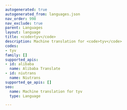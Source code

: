 ```yaml
---
autogenerated: true
autogenerated_from: languages.json
nav_order: 998
nav_exclude: true
parent: Languages
layout: language
title: <code>tyv</code>
description: Machine translation for <code>tyv</code>
codes:
- tyv
family: []
supported_apis:
- id: alibaba
  name: Alibaba Translate
- id: niutrans
  name: Niutrans
supported_qe_apis: []
seo:
  name: Machine translation for tyv
  type: Language

---
```


